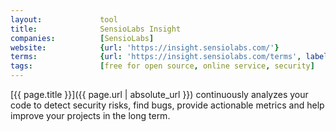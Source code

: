 ```yaml
---
layout:             tool
title:              SensioLabs Insight
companies:          [SensioLabs]
website:            {url: 'https://insight.sensiolabs.com/'}
terms:              {url: 'https://insight.sensiolabs.com/terms', label: 'Terms'}
tags:               [free for open source, online service, security]
---
```


[{{ page.title }}]({{ page.url | absolute_url }}) continuously analyzes your code
to detect security risks, find bugs, provide actionable metrics and help improve your projects in the long term.

<!--more--> 
